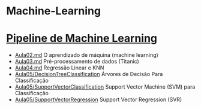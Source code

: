 # Machine-Learning
# [Pipeline de Machine Learning](https://github.com/hqnicolas/Machine-Learning/tree/main/Aula02)
- [Aula02.md](/Aula02) O aprendizado de máquina (machine learning)
- [Aula03.md](/Aula03) Pré-processamento de dados (Titanic)
- [Aula04.md](/Aula04) Regressão Linear e KNN
- [Aula05/DecisionTreeClassification](/Aula05/Decision%20Tree%20Classification) Árvores de Decisão Para Classificação
- [Aula05/SupportVectorClassification](/Aula05/Support%20Vector%20Classification) Support Vector Machine (SVM) para Classificação
- [Aula05/SupportVectorRegression](/Aula05/Support%20Vector%20Regression) Support Vector Regression (SVR)
